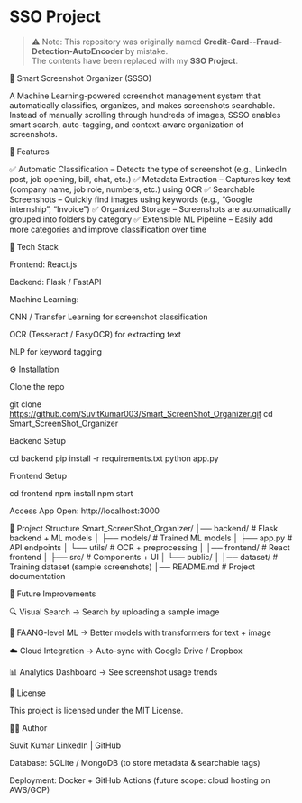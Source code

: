 # SSO Project

> ⚠️ Note: This repository was originally named **Credit-Card--Fraud-Detection-AutoEncoder** by mistake.  
> The contents have been replaced with my **SSO Project**.

📸 Smart Screenshot Organizer (SSSO)

A Machine Learning-powered screenshot management system that automatically classifies, organizes, and makes screenshots searchable. Instead of manually scrolling through hundreds of images, SSSO enables smart search, auto-tagging, and context-aware organization of screenshots.

🌟 Features

✅ Automatic Classification – Detects the type of screenshot (e.g., LinkedIn post, job opening, bill, chat, etc.)
✅ Metadata Extraction – Captures key text (company name, job role, numbers, etc.) using OCR
✅ Searchable Screenshots – Quickly find images using keywords (e.g., “Google internship”, “Invoice”)
✅ Organized Storage – Screenshots are automatically grouped into folders by category
✅ Extensible ML Pipeline – Easily add more categories and improve classification over time

🧠 Tech Stack

Frontend: React.js

Backend: Flask / FastAPI

Machine Learning:

CNN / Transfer Learning for screenshot classification

OCR (Tesseract / EasyOCR) for extracting text

NLP for keyword tagging


⚙️ Installation

Clone the repo

git clone https://github.com/SuvitKumar003/Smart_ScreenShot_Organizer.git
cd Smart_ScreenShot_Organizer


Backend Setup

cd backend
pip install -r requirements.txt
python app.py


Frontend Setup

cd frontend
npm install
npm start


Access App
Open: http://localhost:3000

📂 Project Structure
Smart_ScreenShot_Organizer/
│── backend/              # Flask backend + ML models
│   ├── models/           # Trained ML models
│   ├── app.py            # API endpoints
│   └── utils/            # OCR + preprocessing
│
│── frontend/             # React frontend
│   ├── src/              # Components + UI
│   └── public/
│
│── dataset/              # Training dataset (sample screenshots)
│── README.md             # Project documentation

🚀 Future Improvements

🔍 Visual Search → Search by uploading a sample image

🤖 FAANG-level ML → Better models with transformers for text + image

☁️ Cloud Integration → Auto-sync with Google Drive / Dropbox

📊 Analytics Dashboard → See screenshot usage trends

📜 License

This project is licensed under the MIT License.

👨‍💻 Author

Suvit Kumar
LinkedIn
 | GitHub

Database: SQLite / MongoDB (to store metadata & searchable tags)

Deployment: Docker + GitHub Actions (future scope: cloud hosting on AWS/GCP)
